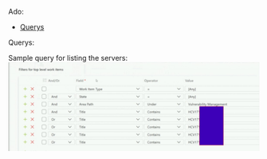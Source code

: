  
 Ado:
 - [ Querys ](#Querys)

 Querys:

 Sample query for listing the servers:
 ![screenshot](https://github.com/SrinivasEsapalli/DevOps-complete/blob/main/linux/Screenshorts/Screen%2076.jpg)


